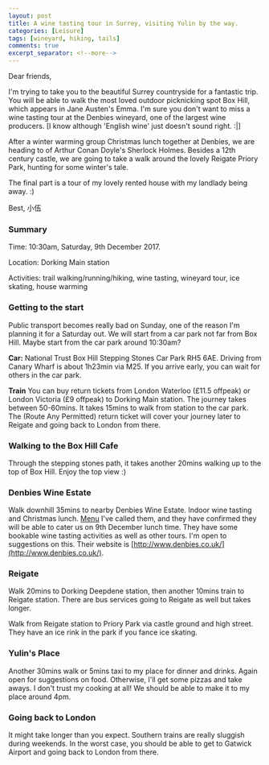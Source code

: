 ```yaml
---
layout: post
title: A wine tasting tour in Surrey, visiting Yulin by the way.
categories: [Leisure]
tags: [wineyard, hiking, tails]
comments: true
excerpt_separator: <!--more-->
---
```


Dear friends, 

I'm trying to take you to the beautiful Surrey countryside for a fantastic trip. You will be able to walk the most loved outdoor picknicking spot Box Hill, which appears in Jane Austen's Emma. I'm sure you don't want to miss a wine tasting tour at the Denbies wineyard, one of the largest wine producers. [I know although 'English wine' just doesn't sound right. :|] 

After a winter warming group Christmas lunch together at Denbies, we are heading to <The Adventure of the Reigate Squire> of Arthur Conan Doyle's Sherlock Holmes. Besides a 12th century castle, we are going to take a walk around the lovely Reigate Priory Park, hunting for some winter's tale.

The final part is a tour of my lovely rented house with my landlady being away. :)

Best,
小伍

<!--more-->

### Summary

Time: 10:30am, Saturday, 9th December 2017.

Location: Dorking Main station

Activities: trail walking/running/hiking, wine tasting, wineyard tour, ice skating, house warming

### Getting to the start

Public transport becomes really bad on Sunday, one of the reason I'm planning it for a Saturday out. We will start from a car park not far from Box Hill. Maybe start from the car park around 10:30am? 

**Car:** National Trust Box Hill Stepping Stones Car Park RH5 6AE. Driving from Canary Wharf is about 1h23min via M25. If you arrive early, you can wait for others in the car park.

**Train** You can buy return tickets from London Waterloo (£11.5 offpeak) or London Victoria (£9 offpeak) to Dorking Main station. The journey takes between 50-60mins. It takes 15mins to walk from station to the car park. The (Route Any Permitted) return ticket will cover your journey later to Reigate and going back to London from there.

### Walking to the Box Hill Cafe

Through the stepping stones path, it takes another 20mins walking up to the top of Box Hill. Enjoy the top view :)

### Denbies Wine Estate

Walk downhill 35mins to nearby Denbies Wine Estate. Indoor wine tasting and Christmas lunch.
[Menu](http://4619sf29oljs20t4g13svvgz.wpengine.netdna-cdn.com/wp-content/uploads/2014/03/December-A-la-Carte-Menu-2017.pdf)
I've called them, and they have confirmed they will be able to cater us on 9th December lunch time. They have some bookable wine tasting activities as well as other tours. I'm open to suggestions on this. Their website is [http://www.denbies.co.uk/](http://www.denbies.co.uk/).

### Reigate

Walk 20mins to Dorking Deepdene station, then another 10mins train to Reigate station. There are bus services going to Reigate as well but takes longer. 

Walk from Reigate station to Priory Park via castle ground and high street. They have an ice rink in the park if you fance ice skating. 

### Yulin's Place

Another 30mins walk or 5mins taxi to my place for dinner and drinks. Again open for suggestions on food. Otherwise, I'll get some pizzas and take aways. I don't trust my cooking at all! We should be able to make it to my place around 4pm. 

### Going back to London

It might take longer than you expect. Southern trains are really sluggish during weekends. In the worst case, you should be able to get to Gatwick Airport and going back to London from there.
